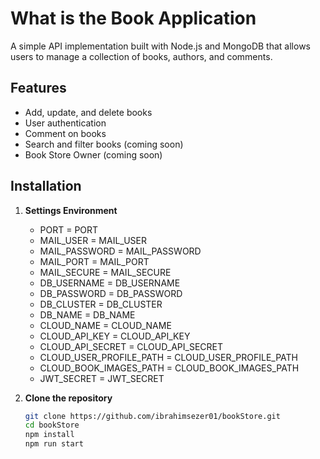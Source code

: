 # What is the Book Application

A simple API implementation built with Node.js and MongoDB that allows users to manage a collection of books, authors, and comments.

## Features

- Add, update, and delete books
- User authentication
- Comment on books
- Search and filter books (coming soon)
- Book Store Owner (coming soon)

## Installation

1. **Settings Environment**

   - PORT = PORT
   - MAIL_USER = MAIL_USER
   - MAIL_PASSWORD = MAIL_PASSWORD
   - MAIL_PORT = MAIL_PORT
   - MAIL_SECURE = MAIL_SECURE
   - DB_USERNAME = DB_USERNAME
   - DB_PASSWORD = DB_PASSWORD
   - DB_CLUSTER = DB_CLUSTER
   - DB_NAME = DB_NAME
   - CLOUD_NAME = CLOUD_NAME
   - CLOUD_API_KEY = CLOUD_API_KEY
   - CLOUD_API_SECRET = CLOUD_API_SECRET
   - CLOUD_USER_PROFILE_PATH = CLOUD_USER_PROFILE_PATH
   - CLOUD_BOOK_IMAGES_PATH = CLOUD_BOOK_IMAGES_PATH
   - JWT_SECRET = JWT_SECRET


2. **Clone the repository**

   ```bash
   git clone https://github.com/ibrahimsezer01/bookStore.git
   cd bookStore
   npm install
   npm run start

